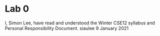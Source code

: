 # Lab 0

I, Simon Lee, have read and understood the Winter CSE12 syllabus and Personal Responsibility Document. siaulee 9 January 2021
